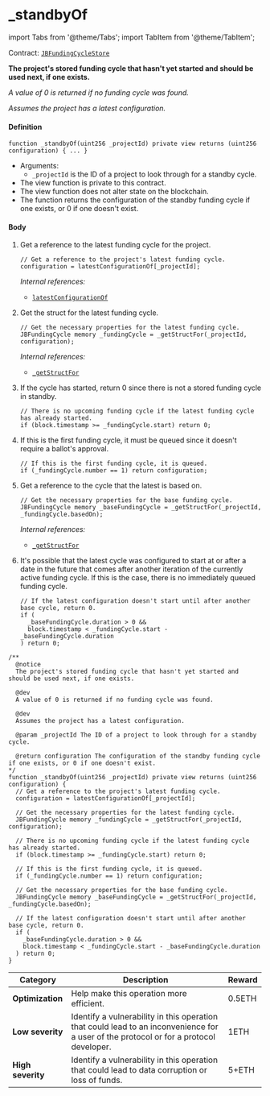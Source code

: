 # _standbyOf

import Tabs from '@theme/Tabs';
import TabItem from '@theme/TabItem';

Contract: [`JBFundingCycleStore`](/api/contracts/jbfundingcyclestore/README.md)​

<Tabs>
<TabItem value="Step by step" label="Step by step">

**The project's stored funding cycle that hasn't yet started and should be used next, if one exists.**

_A value of 0 is returned if no funding cycle was found._

_Assumes the project has a latest configuration._

#### Definition

```
function _standbyOf(uint256 _projectId) private view returns (uint256 configuration) { ... }
```

* Arguments:
  * `_projectId` is the ID of a project to look through for a standby cycle.
* The view function is private to this contract.
* The view function does not alter state on the blockchain.
* The function returns the configuration of the standby funding cycle if one exists, or 0 if one doesn't exist.

#### Body

1.  Get a reference to the latest funding cycle for the project.

    ```
    // Get a reference to the project's latest funding cycle.
    configuration = latestConfigurationOf[_projectId];
    ```

    _Internal references:_

    * [`latestConfigurationOf`](/api/contracts/jbfundingcyclestore/properties/latestconfigurationof.md)
2.  Get the struct for the latest funding cycle.

    ```
    // Get the necessary properties for the latest funding cycle.
    JBFundingCycle memory _fundingCycle = _getStructFor(_projectId, configuration);
    ```

    _Internal references:_

    * [`_getStructFor`](/api/contracts/jbfundingcyclestore/read/-_getstructfor.md)
3.  If the cycle has started, return 0 since there is not a stored funding cycle in standby.

    ```
    // There is no upcoming funding cycle if the latest funding cycle has already started.
    if (block.timestamp >= _fundingCycle.start) return 0;
    ```
4.  If this is the first funding cycle, it must be queued since it doesn't require a ballot's approval.

    ```
    // If this is the first funding cycle, it is queued.
    if (_fundingCycle.number == 1) return configuration;
    ```
5.  Get a reference to the cycle that the latest is based on.

    ```
    // Get the necessary properties for the base funding cycle.
    JBFundingCycle memory _baseFundingCycle = _getStructFor(_projectId, _fundingCycle.basedOn);
    ```

    _Internal references:_

    * [`_getStructFor`](/api/contracts/jbfundingcyclestore/read/-_getstructfor.md)
6.  It's possible that the latest cycle was configured to start at or after a date in the future that comes after another iteration of the currently active funding cycle. If this is the case, there is no immediately queued funding cycle.

    ```
    // If the latest configuration doesn't start until after another base cycle, return 0.
    if (
      _baseFundingCycle.duration > 0 &&
      block.timestamp < _fundingCycle.start - _baseFundingCycle.duration
    ) return 0;
    ```

</TabItem>

<TabItem value="Code" label="Code">

```
/**
  @notice 
  The project's stored funding cycle that hasn't yet started and should be used next, if one exists.

  @dev
  A value of 0 is returned if no funding cycle was found.

  @dev
  Assumes the project has a latest configuration.
  
  @param _projectId The ID of a project to look through for a standby cycle.

  @return configuration The configuration of the standby funding cycle if one exists, or 0 if one doesn't exist.
*/
function _standbyOf(uint256 _projectId) private view returns (uint256 configuration) {
  // Get a reference to the project's latest funding cycle.
  configuration = latestConfigurationOf[_projectId];

  // Get the necessary properties for the latest funding cycle.
  JBFundingCycle memory _fundingCycle = _getStructFor(_projectId, configuration);

  // There is no upcoming funding cycle if the latest funding cycle has already started.
  if (block.timestamp >= _fundingCycle.start) return 0;

  // If this is the first funding cycle, it is queued.
  if (_fundingCycle.number == 1) return configuration;

  // Get the necessary properties for the base funding cycle.
  JBFundingCycle memory _baseFundingCycle = _getStructFor(_projectId, _fundingCycle.basedOn);

  // If the latest configuration doesn't start until after another base cycle, return 0.
  if (
    _baseFundingCycle.duration > 0 &&
    block.timestamp < _fundingCycle.start - _baseFundingCycle.duration
  ) return 0;
}
```

</TabItem>

<TabItem value="Bug bounty" label="Bug bounty">

| Category          | Description                                                                                                                            | Reward |
| ----------------- | -------------------------------------------------------------------------------------------------------------------------------------- | ------ |
| **Optimization**  | Help make this operation more efficient.                                                                                               | 0.5ETH |
| **Low severity**  | Identify a vulnerability in this operation that could lead to an inconvenience for a user of the protocol or for a protocol developer. | 1ETH   |
| **High severity** | Identify a vulnerability in this operation that could lead to data corruption or loss of funds.                                        | 5+ETH  |

</TabItem>
</Tabs>
